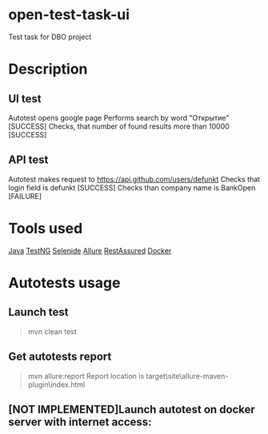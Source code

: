 # open-test-task-ui
Test task for DBO project

# Description
## UI test

Autotest opens google page
Performs search by word "Открытие" [SUCCESS]
Checks, that number of found results more than 10000 [SUCCESS]

## API test

Autotest makes request to https://api.github.com/users/defunkt
Checks that login field is defunkt [SUCCESS]
Checks than company name is BankOpen [FAILURE]

# Tools used
[Java](https://java.com/ru/download/)
[TestNG](https://testng.org/doc/index.html)
[Selenide](https://ru.selenide.org/)
[Allure](https://github.com/allure-framework/allure-java)
[RestAssured](http://rest-assured.io/)
[Docker](https://www.docker.com/)

# Autotests usage
## Launch test
> mvn clean test 

## Get autotests report
> mvn allure:report
Report location is target\site\allure-maven-plugin\index.html

## [NOT IMPLEMENTED]Launch autotest on docker server with internet access:
```docker-release.sh
```
